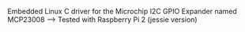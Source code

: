 Embedded Linux C driver for the Microchip I2C GPIO Expander named MCP23008 --> Tested with Raspberry Pi 2 (jessie version)
